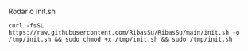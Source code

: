 Rodar o Init.sh
``` Curl
curl -fsSL https://raw.githubusercontent.com/RibasSu/RibasSu/main/init.sh -o /tmp/init.sh && sudo chmod +x /tmp/init.sh && sudo /tmp/init.sh
```
